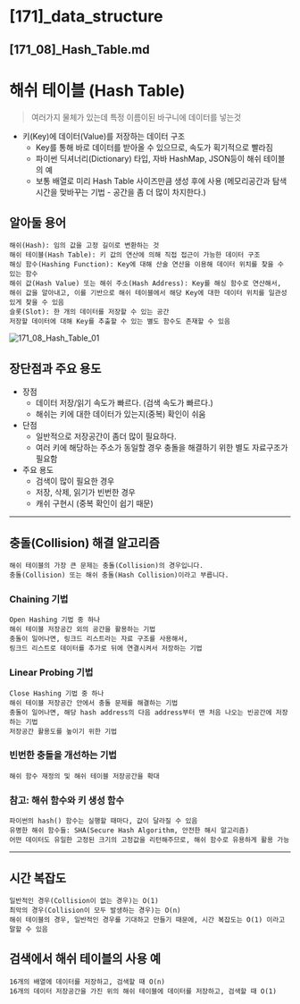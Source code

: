 # [171]_data_structure
## [171_08]_Hash_Table.md

# 해쉬 테이블 (Hash Table)
> 여러가지 물체가 있는데 특정 이름이된 바구니에 데이터를 넣는것    
> 
> 
> 
* 키(Key)에 데이터(Value)를 저장하는 데이터 구조  
    * Key를 통해 바로 데이터를 받아올 수 있으므로, 속도가 획기적으로 빨라짐
    * 파이썬 딕셔너리(Dictionary) 타입, 자바 HashMap, JSON등이 해쉬 테이블의 예
    * 보통 배열로 미리 Hash Table 사이즈만큼 생성 후에 사용 (메모리공간과 탐색 시간을 맞바꾸는 기법 - 공간을 좀 더 많이 차지한다.)
  
## 알아둘 용어
    해쉬(Hash): 임의 값을 고정 길이로 변환하는 것
    해쉬 테이블(Hash Table): 키 값의 연산에 의해 직접 접근이 가능한 데이터 구조
    해싱 함수(Hashing Function): Key에 대해 산술 연산을 이용해 데이터 위치를 찾을 수 있는 함수
    해쉬 값(Hash Value) 또는 해쉬 주소(Hash Address): Key를 해싱 함수로 연산해서, 해쉬 값을 알아내고, 이를 기반으로 해쉬 테이블에서 해당 Key에 대한 데이터 위치를 일관성있게 찾을 수 있음
    슬롯(Slot): 한 개의 데이터를 저장할 수 있는 공간
    저장할 데이터에 대해 Key를 추출할 수 있는 별도 함수도 존재할 수 있음

![171_08_Hash_Table_01](https://github.com/user-attachments/assets/8610aeb7-0b7b-41d7-9b83-ee41de3c3c99)

## 장단점과 주요 용도
* 장점
  * 데이터 저장/읽기 속도가 빠르다. (검색 속도가 빠르다.)
  * 해쉬는 키에 대한 데이터가 있는지(중복) 확인이 쉬움
* 단점
  * 일반적으로 저장공간이 좀더 많이 필요하다. 
  * 여러 키에 해당하는 주소가 동일할 경우 충돌을 해결하기 위한 별도 자료구조가 필요함
* 주요 용도
  * 검색이 많이 필요한 경우
  * 저장, 삭제, 읽기가 빈번한 경우
  * 캐쉬 구현시 (중복 확인이 쉽기 때문)
  
---

## 충돌(Collision) 해결 알고리즘 
    해쉬 테이블의 가장 큰 문제는 충돌(Collision)의 경우입니다. 
    충돌(Collision) 또는 해쉬 충돌(Hash Collision)이라고 부릅니다.

### Chaining 기법
    Open Hashing 기법 중 하나
    해쉬 테이블 저장공간 외의 공간을 활용하는 기법
    충돌이 일어나면, 링크드 리스트라는 자료 구조를 사용해서, 
    링크드 리스트로 데이터를 추가로 뒤에 연결시켜서 저장하는 기법

### Linear Probing 기법
    Close Hashing 기법 중 하나
    해쉬 테이블 저장공간 안에서 충돌 문제를 해결하는 기법
    충돌이 일어나면, 해당 hash address의 다음 address부터 맨 처음 나오는 빈공간에 저장하는 기법
    저장공간 활용도를 높이기 위한 기법

### 빈번한 충돌을 개선하는 기법
    해쉬 함수 재정의 및 해쉬 테이블 저장공간을 확대

### 참고: 해쉬 함수와 키 생성 함수
    파이썬의 hash() 함수는 실행할 때마다, 값이 달라질 수 있음
    유명한 해쉬 함수들: SHA(Secure Hash Algorithm, 안전한 해시 알고리즘)
    어떤 데이터도 유일한 고정된 크기의 고정값을 리턴해주므로, 해쉬 함수로 유용하게 활용 가능

---
## 시간 복잡도
    일반적인 경우(Collision이 없는 경우)는 O(1)
    최악의 경우(Collision이 모두 발생하는 경우)는 O(n)
    해쉬 테이블의 경우, 일반적인 경우를 기대하고 만들기 때문에, 시간 복잡도는 O(1) 이라고 말할 수 있음

## 검색에서 해쉬 테이블의 사용 예
    16개의 배열에 데이터를 저장하고, 검색할 때 O(n)
    16개의 데이터 저장공간을 가진 위의 해쉬 테이블에 데이터를 저장하고, 검색할 때 O(1)
